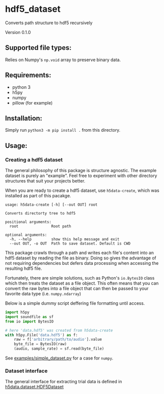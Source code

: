 # hdf5_dataset
Converts path structure to hdf5 recursively

Version 0.1.0


## Supported file types:

Relies on Numpy's `np.void` array to preserve binary data.

## Requirements:
- python 3
- h5py
- numpy
- pillow (for example)

## Installation:

Simply run `python3 -m pip install .` from this directory.

## Usage:

### Creating a hdf5 dataset

The general philosophy of this package is structure agnostic.
The example dataset is purely an "example". Feel free to experiment
with other directory structures that suit your projects better.

When you are ready to create a hdf5 dataset, use `h5data-create`,
which was installed as part of this pacakge.

```
usage: h5data-create [-h] [--out OUT] root

Converts directorty tree to hdf5

positional arguments:
  root               Root path

optional arguments:
  -h, --help         show this help message and exit
  --out OUT, -o OUT  Path to save dataset. Default is CWD
```

This package crawls through a path and writes each file's content into an hdf5 dataset by reading the file as binary.
Doing so gives the advantage of not requiring dependencies but defers data
processing when accessing the resulting hdf5 file.

Fortunately, there are simple solutions, such as Python's `io.BytesIO` class which then treats the dataset as a file object. 
This often means that you can convert the raw bytes into a file object that can
then be passed to your favorite data type (i.e. `numpy.ndarray`)

Below is a simple dummy script deffering file formatting until access.

```python
import h5py
import soundfile as sf
from io import BytesIO

# here 'data.hdf5' was created from h5data-create
with h5py.File('data.hdf5') as f:
    raw = f['arbitrary/path/to/audio'].value
    byte_file = BytesIO(raw)
    (audio, sample_rate) = sf.read(byte_file)
```

See [examples/simple_dataset.py](examples/simple_dataset.py) for a case for `numpy`.

### Dataset interface

The general interface for extracting trial data is defined in [h5data.dataset.HDF5Dataset](h5data/dataset.py)
